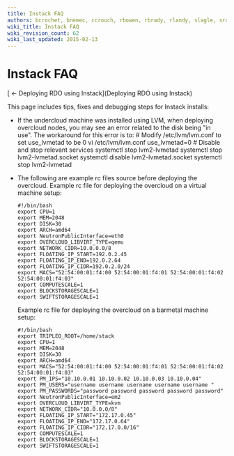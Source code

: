 ```yaml
---
title: Instack FAQ
authors: bcrochet, bnemec, ccrouch, rbowen, rbrady, rlandy, slagle, sradvan
wiki_title: Instack FAQ
wiki_revision_count: 62
wiki_last_updated: 2015-02-13
---
```


# Instack FAQ

[ ← Deploying RDO using Instack](Deploying RDO using Instack)

This page includes tips, fixes and debugging steps for Instack installs:

*   If the undercloud machine was installed using LVM, when deploying overcloud nodes, you may see an error related to the disk being "in use". The workaround for this error is to:
        # Modify /etc/lvm/lvm.conf to set use_lvmetad to be 0
        vi /etc/lvm/lvm.conf
        use_lvmetad=0
        # Disable and stop relevant services
        systemctl stop lvm2-lvmetad
        systemctl stop lvm2-lvmetad.socket
        systemctl disable lvm2-lvmetad.socket
        systemctl stop lvm2-lvmetad

*   The following are example rc files source before deploying the overcloud.
    Example rc file for deploying the overcloud on a virtual machine setup:

        #!/bin/bash
        export CPU=1
        export MEM=2048
        export DISK=30
        export ARCH=amd64
        export NeutronPublicInterface=eth0
        export OVERCLOUD_LIBVIRT_TYPE=qemu
        export NETWORK_CIDR=10.0.0.0/8
        export FLOATING_IP_START=192.0.2.45
        export FLOATING_IP_END=192.0.2.64
        export FLOATING_IP_CIDR=192.0.2.0/24
        export MACS="52:54:00:01:f4:00 52:54:00:01:f4:01 52:54:00:01:f4:02 52:54:00:01:f4:03"
        export COMPUTESCALE=1
        export BLOCKSTORAGESCALE=1
        export SWIFTSTORAGESCALE=1

    Example rc file for deploying the overcloud on a barmetal machine setup:

        #!/bin/bash
        export TRIPLEO_ROOT=/home/stack
        export CPU=1
        export MEM=2048
        export DISK=30
        export ARCH=amd64
        export MACS="52:54:00:01:f4:00 52:54:00:01:f4:01 52:54:00:01:f4:02 52:54:00:01:f4:03"
        export PM_IPS="10.10.0.01 10.10.0.02 10.10.0.03 10.10.0.04"
        export PM_USERS="username username username username username "
        export PM_PASSWORDS="password password password password password"
        export NeutronPublicInterface=em2
        export OVERCLOUD_LIBVIRT_TYPE=kvm
        export NETWORK_CIDR="10.0.0.0/8"
        export FLOATING_IP_START="172.17.0.45"
        export FLOATING_IP_END="172.17.0.64"
        export FLOATING_IP_CIDR="172.17.0.0/16"
        export COMPUTESCALE=1
        export BLOCKSTORAGESCALE=1
        export SWIFTSTORAGESCALE=1
